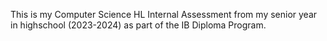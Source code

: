 This is my Computer Science HL Internal Assessment from my senior year in highschool (2023-2024) as part of the IB Diploma Program.
